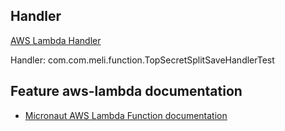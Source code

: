 ## Handler

[AWS Lambda Handler](https://docs.aws.amazon.com/lambda/latest/dg/java-handler.html)

Handler: com.com.meli.function.TopSecretSplitSaveHandlerTest

## Feature aws-lambda documentation

- [Micronaut AWS Lambda Function documentation](https://micronaut-projects.github.io/micronaut-aws/latest/guide/index.html#lambda)

